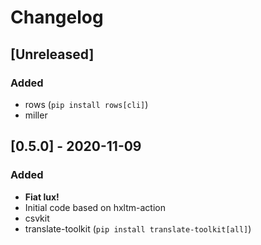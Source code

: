 # Changelog

## [Unreleased]
### Added
- rows (`pip install rows[cli]`)
- miller

## [0.5.0] - 2020-11-09
### Added
- **Fiat lux!**
- Initial code based on hxltm-action
- csvkit
- translate-toolkit (`pip install translate-toolkit[all]`)